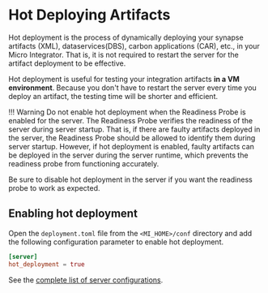 # Hot Deploying Artifacts

Hot deployment is the process of dynamically deploying your synapse artifacts (XML), dataservices(DBS), carbon applications (CAR), etc., in your Micro Integrator. That is, it is not required to restart the server for the artifact deployment to be effective.

Hot deployment is useful for testing your integration artifacts **in a VM environment**. Because you don't have to restart the server every time you deploy an artifact, the testing time will be shorter and efficient.

!!! Warning
    Do not enable hot deployment when the Readiness Probe is enabled for the server. The Readiness Probe verifies the readiness of the server during server startup. That is, if there are faulty artifacts deployed in the server, the Readiness Probe should be allowed to identify them during server startup. However, if hot deployment is enabled, faulty artifacts can be deployed in the server during the server runtime, which prevents the readiness probe from functioning accurately.  

Be sure to disable hot deployment in the server if you want the readiness probe to work as expected.

## Enabling hot deployment
Open the `deployment.toml` file from the `<MI_HOME>/conf` directory and add the following configuration parameter to enable hot deployment.

```toml
[server]
hot_deployment = true
```

See the [complete list of server configurations](../../references/synapse-properties/config-catalog).
